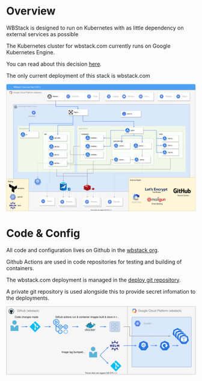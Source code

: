 # Overview

WBStack is designed to run on Kubernetes with as little dependency on external services as possible

The Kubernetes cluster for wbstack.com currently runs on Google Kubernetes Engine.

You can read about this decision [here](/tech/decisions/0000-gce-vs-other-k8s-cluster).

The only current deployment of this stack is wbstack.com

![](./../diagrams/2021-tech-overview-gce-k8s.drawio.svg)

# Code & Config

All code and configuration lives on Github in the [wbstack org](https://github.com/wbstack).

Github Actions are used in code repositories for testing and building of containers.

The wbstack.com deployment is managed in the [deploy git repository](https://github.com/wbstack/deploy).

A private git repository is used alongside this to provide secret infomation to the deployments.

![](./../diagrams/2021-tech-overview-develop-deploy.drawio.svg)
